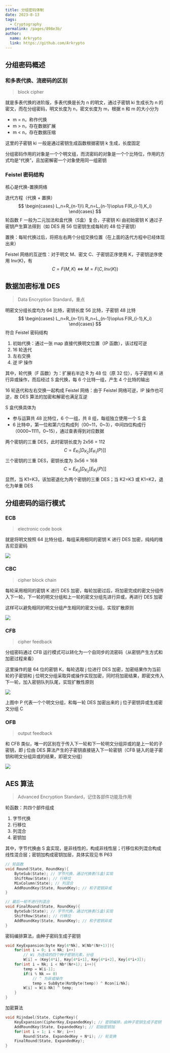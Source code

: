 ```yaml
---
title: 分组密码体制
date: 2023-8-13
tags: 
  - Cryptography
permalink: /pages/898e3b/
author: 
  name: Arkrypto
  link: https://github.com/Arkrypto
---
```


## 分组密码概述

### 和多表代换、流密码的区别

> block cipher

就是多表代换的进阶版，多表代换是长为 n 的明文，通过子密钥 ki 生成长为 n 的密文，而在分组密码，明文长度为 n，密文长度为 m，根据 n 和 m 的大小分为

- m = n，称作代换
- m > n，存在数据扩展
- m < n，存在数据压缩

这里的子密钥 ki 一般是通过密钥生成函数根据密钥 k 生成，长度固定

分组密码作用的对象是一个个明文组，而流密码的对象是一个个比特位，作用的方式均是“代换”，且加密解密一个对象使用同一组密钥

### Feistel 密码结构

核心是代换-置换网络

迭代方程（代换 + 置换）
$$
\begin{cases}
L_n=R_{n-1}\\
R_n=L_{n-1}\oplus F(R_{i-1},K_i)
\end{cases}
$$
轮函数 F 一般为二元加法和盒代换（S盒）复合，子密钥 Ki 由初始密钥 K 通过子密钥产生算法得到（如 DES 用 56 位密钥生成每轮的 48 位子密钥）

置换：每轮代换过后，将把左右两个分组交换位置（在上面的迭代方程中已经体现出来）

Feistel 网络的互逆性：对于明文 M、密文 C、子密钥正序使用 K，子密钥逆序使用 Inv(K)，有
$$
C=F(M,K)\iff M=F(C,Inv(K))
$$

## 数据加密标准 DES

> Data Encryption Standard，重点

明密文分组长度均为 64 比特，密钥长度 56 比特，子密钥 48 比特
$$
\begin{cases}
L_n=R_{n-1}\\
R_n=L_{n-1}\oplus F(R_{i-1},K_i)
\end{cases}
$$
符合 Feistel 密码结构

1. 初始代换：通过一张 map 直接代换明文位置（IP 函数），该过程可逆
2. 16 轮迭代
3. 左右交换
3. 逆 IP 操作

其中，轮代换（F 函数）为：扩展右半边 R 为 48 位（原 32 位），与子密钥 Ki 进行异或操作，而后经过 S 盒代换，每 6 个比特一组，产生 4 个比特的输出

16 轮迭代和左右交换一起构成 Feistel 网络：由于 Feistel 网络可逆，IP 操作也可逆，故 DES 算法的加密和解密也满足互逆

S 盒代换具体为

- 参与运算共 48 比特位，6 个一组，共 8 组，每组独立使用一个 S 盒
- 6 比特中，第一位和第六位构成列（00~11，0~3），中间四位构成行（0000~1111，0~15），通过查表得到对应数据

两个密钥的三重 DES，此时密钥长度为 2x56 = 112
$$
C=E_{K_1}[D_{K_2}[E_{K_1}(P)]]
$$
三个密钥的三重 DES，密钥长度为 3x56 = 168
$$
C=E_{K_3}[D_{K_2}[E_{K_1}(P)]]
$$
显然，当 K1=K3，该加密退化为两个密钥的三重 DES；当 K2=K3 或 K1=K2，退化为单重 DES

## 分组密码的运行模式

### ECB

> electronic code book

就是将明文按照 64 比特分组，每组采用相同的密钥 K 进行 DES 加密，纯纯的维吉尼亚密码

<img src="./assets/image-20230823015228769.png">

### CBC

> cipher block chain

每轮采用相同的密钥 K 进行 DES 加密，每轮加密过后，将加密完成的密文分组传入下一轮，下一轮的明文分组和上一轮的密文分组先进行异或，再进行 DES 加密

这样可以避免相同的明文分组产生相同的密文分组，实现扩散原则

<img src="./assets/image-20230823015156122.png">

### CFB

> cipher feedback

分组密码通过 CFB 运行模式可以转化为一个自同步的流密码（从密钥产生方式和加密过程来看）

这里操作的是 64 位的密钥 K，每轮选取 j 位进行 DES 加密，加密结果作为当前轮的子密钥和 j 位明文分组采取异或操作实现加密，同时将加密结果，即密文传入下一轮，加入密钥队列队尾，实现扩散性原则

<img src="./assets/image-20230823014724370.png">

上图中 P 代表一个个明文分组，和每一轮 DES 加密出来的 j 位子密钥异或生成密文分组 C

### OFB

> output feedback

和 CFB 类似，唯一的区别在于传入下一轮和下一轮明文分组异或的是上一轮的子密钥，即 j 位由 DES 算法产生的子密钥直接链入下一轮密钥（CFB 链入的是子密钥和明文分组异或的结果，即密文分组）

<img src="./assets/image-20230823014903158.png">

## AES 算法

> Advanced Encryption Standard，记住各部件功能及作用

轮函数：共四个部件组成

1. 字节代换
2. 行移位
3. 列混合
4. 密钥加

其中，字节代换由 S 盒实现，是非线性的，构成非线性层；行移位和列混合构成线性混合层；密钥加构成密钥加层，具体实现见书 P63

```c
// 轮函数
void Round(State, RoundKey){
    ByteSub(State); // 字节代换，通过代换表(S盒)实现
    ShiftRow(State); // 行移位
    MixColumn(State); // 列混合
    AddRoundKey(State, RoundKey); // 和子密钥异或
}

// 最后一轮不进行列混合
void FinalRound(State, RoundKey){
    ByteSub(State); // 字节代换，通过代换表(S盒)实现
    ShiftRow(State); // 行移位
    AddRoundKey(State, RoundKey); // 和子密钥异或
}
```

密码编排算法，由种子密码生成子密钥

```c
void KeyExpansion(byte Key[4*Nk], W[Nb*(Nr+1)]){
    for(int i = 0; i < Nk; i++)
        // Wi 为连续的四个种子密钥元素，分组
        W[i] = (Key[4*i], Key[4*i+1], Key[4*i+2], Key[4*i+3]);
    for(int i = Nk; i < Nb*(Nr+1); i++){
        temp = W[i-1];
        if(i % Nk == 0)
            // ^ 为异或操作
            temp = SubByte(RotByte(temp)) ^ Rcon[i/Nk];
        W[i] = W[i-Nk] ^ temp;
    }
}
```

加密算法

```c
void Rijndael(State, CipherKey){
    KeyExpansion(CipherKey,ExpandedKey); // 密钥编排，由种子密钥生成子密钥
    AddRoundKey(State, ExpandedKey); // 初始密钥加
    for(int i = 1; i < Nr; i++)
        Round(State, ExpandedKey + N*i); // 轮变换
    FinalRound(State, ExpandedKey);
}
```

